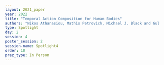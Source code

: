 ```yaml
---
layout: 2021_paper
year: 2022
title: "Temporal Action Composition for Human Bodies"
authors: "Nikos Athanasiou, Mathis Petrovich, Michael J. Black and Gul Varol"
type: Spotlight
day: 2
session: 4
poster_session: 2
session-name: Spotlight4
order: 10
prez_type: In Person
---
```


